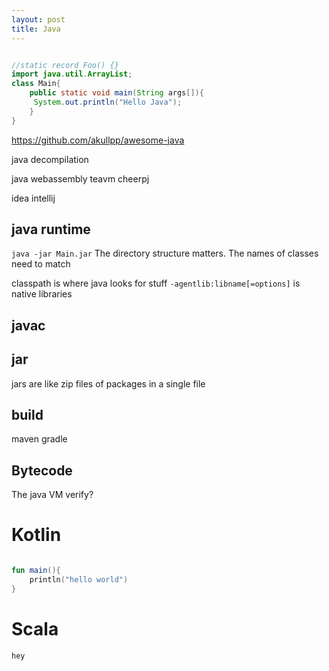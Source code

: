 ```yaml
---
layout: post
title: Java
---
```


```java

//static record Foo() {}
import java.util.ArrayList;
class Main{  
    public static void main(String args[]){  
     System.out.println("Hello Java");  
    }  
}  

```

<https://github.com/akullpp/awesome-java>

java decompilation

java webassembly teavm cheerpj

idea intellij

## java runtime

`java -jar Main.jar`
The directory structure matters.
The names of classes need to match

classpath is where java looks for stuff
`-agentlib:libname[=options]` is native libraries

## javac

## jar

jars are like zip files of packages in a single file

## build

maven
gradle

## Bytecode

The java VM
verify?

# Kotlin

```kotlin

fun main(){
    println("hello world")
}

```

# Scala

```scala
hey
```
